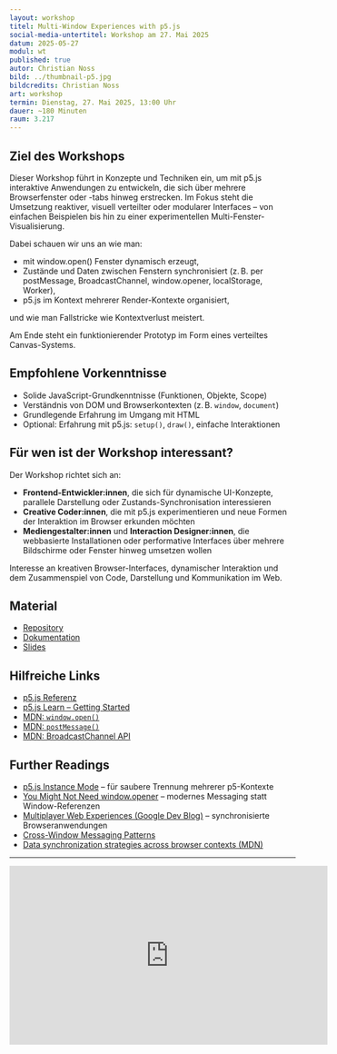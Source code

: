 ```yaml
---
layout: workshop
titel: Multi-Window Experiences with p5.js
social-media-untertitel: Workshop am 27. Mai 2025
datum: 2025-05-27
modul: wt
published: true
autor: Christian Noss
bild: ../thumbnail-p5.jpg
bildcredits: Christian Noss
art: workshop
termin: Dienstag, 27. Mai 2025, 13:00 Uhr
dauer: ~180 Minuten
raum: 3.217
---
```


## Ziel des Workshops

Dieser Workshop führt in Konzepte und Techniken ein, um mit p5.js interaktive Anwendungen zu entwickeln, die sich über mehrere Browserfenster oder -tabs hinweg erstrecken. Im Fokus steht die Umsetzung reaktiver, visuell verteilter oder modularer Interfaces – von einfachen Beispielen bis hin zu einer experimentellen Multi-Fenster-Visualisierung.

Dabei schauen wir uns an wie man:
- mit window.open() Fenster dynamisch erzeugt,
- Zustände und Daten zwischen Fenstern synchronisiert (z. B. per postMessage, BroadcastChannel, window.opener, localStorage, Worker),
- p5.js im Kontext mehrerer Render-Kontexte organisiert,

und wie man Fallstricke wie Kontextverlust meistert.

Am Ende steht ein funktionierender Prototyp im Form eines verteiltes Canvas-Systems.



## Empfohlene Vorkenntnisse

* Solide JavaScript-Grundkenntnisse (Funktionen, Objekte, Scope)
* Verständnis von DOM und Browserkontexten (z. B. `window`, `document`)
* Grundlegende Erfahrung im Umgang mit HTML
* Optional: Erfahrung mit p5.js: `setup()`, `draw()`, einfache Interaktionen


## Für wen ist der Workshop interessant?

Der Workshop richtet sich an:

* **Frontend-Entwickler\:innen**, die sich für dynamische UI-Konzepte, parallele Darstellung oder Zustands-Synchronisation interessieren
* **Creative Coder\:innen**, die mit p5.js experimentieren und neue Formen der Interaktion im Browser erkunden möchten
* **Mediengestalter\:innen** und **Interaction Designer\:innen**, die webbasierte Installationen oder performative Interfaces über mehrere Bildschirme oder Fenster hinweg umsetzen wollen

Interesse an kreativen Browser-Interfaces, dynamischer Interaktion und dem Zusammenspiel von Code, Darstellung und Kommunikation im Web.

## Material
- [Repository](https://github.com/cnoss/multi-window-experiences)
- [Dokumentation](https://github.com/cnoss/multi-window-experiences)
- [Slides](https://cnoss.github.io/slides/presentations/misc/multi-window-with-p5/)
  
## Hilfreiche Links

* [p5.js Referenz](https://p5js.org/reference/)
* [p5.js Learn – Getting Started](https://p5js.org/learn/)
* [MDN: `window.open()`](https://developer.mozilla.org/en-US/docs/Web/API/Window/open)
* [MDN: `postMessage()`](https://developer.mozilla.org/en-US/docs/Web/API/Window/postMessage)
* [MDN: BroadcastChannel API](https://developer.mozilla.org/en-US/docs/Web/API/Broadcast_Channel_API)



## Further Readings

* [p5.js Instance Mode](https://github.com/processing/p5.js/wiki/Global-and-instance-mode) – für saubere Trennung mehrerer p5-Kontexte
* [You Might Not Need window.opener](https://web.dev/broadcastchannel/) – modernes Messaging statt Window-Referenzen
* [Multiplayer Web Experiences (Google Dev Blog)](https://developer.chrome.com/articles/multiplayer-web-experiences/) – synchronisierte Browseranwendungen
* [Cross-Window Messaging Patterns](https://developer.mozilla.org/en-US/docs/Web/API/Window/postMessage#examples)
* [Data synchronization strategies across browser contexts (MDN)](https://developer.mozilla.org/en-US/docs/Web/API/Web_Workers_API/Structured_clone_algorithm)

---

<iframe width="560" height="315" src="https://www.youtube.com/embed/1y0tDdqGVW0?si=pxMa2FjWL_yUgDvP" title="YouTube video player" frameborder="0" allow="accelerometer; autoplay; clipboard-write; encrypted-media; gyroscope; picture-in-picture; web-share" referrerpolicy="strict-origin-when-cross-origin" allowfullscreen></iframe>

